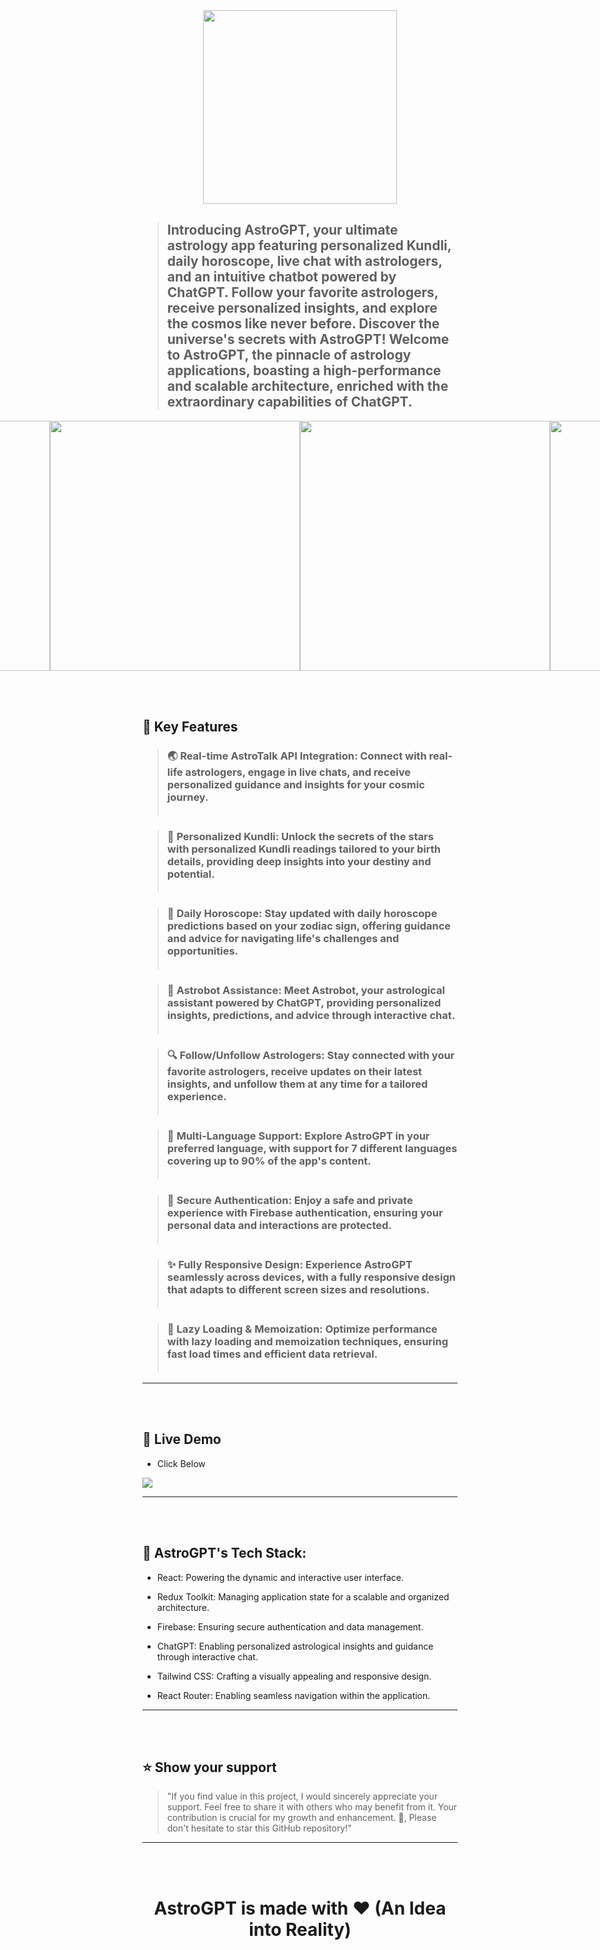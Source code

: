 <div align="center">
  <img src="https://astro-gpt-eta.vercel.app/static/media/Logo%20text.f6597f7e623631bb4827.png" style="width:310px"></img>
</div>

<!-- PROJECT DESCRIPTION -->

> ## Introducing AstroGPT, your ultimate astrology app featuring personalized Kundli, daily horoscope, live chat with astrologers, and an intuitive chatbot powered by ChatGPT. Follow your favorite astrologers, receive personalized insights, and explore the cosmos like never before. Discover the universe's secrets with AstroGPT! Welcome to AstroGPT, the pinnacle of astrology applications, boasting a high-performance and scalable architecture, enriched with the extraordinary capabilities of ChatGPT.



<div style="display: flex; flex-direction: row; justify-content: center; align-items: center; width:100%;">
  
  <img width="400px" src="https://github.com/VKoder/AstroGPT/blob/main/src/image/Snapshots/Home.png" />
  <img width="400px" src="https://github.com/VKoder/AstroGPT/blob/main/src/image/Snapshots/Kundli.png" />
    <img width="400px" src="https://github.com/VKoder/AstroGPT/blob/main/src/image/Snapshots/AstroBot.png" />
  <img width="400px" src="https://github.com/VKoder/AstroGPT/blob/main/src/image/Snapshots/Horoscope.png" />
    <img width="400px" src="https://github.com/VKoder/AstroGPT/blob/main/src/image/Snapshots/List.png" />

  <img width="400px" src="https://github.com/VKoder/AstroGPT/blob/main/src/image/Snapshots/Profile.png" />


</div>


<!-- Features -->
<br></br>
 ## 🎯 Key Features 

> ### 🌏 Real-time AstroTalk API Integration: Connect with real-life astrologers, engage in live chats, and receive personalized guidance and insights for your cosmic journey.<br></br>

> ### 🌟 Personalized Kundli: Unlock the secrets of the stars with personalized Kundli readings tailored to your birth details, providing deep insights into your destiny and potential.<br></br>

> ### 🌌 Daily Horoscope: Stay updated with daily horoscope predictions based on your zodiac sign, offering guidance and advice for navigating life's challenges and opportunities.<br></br>

> ### 💬 Astrobot Assistance: Meet Astrobot, your astrological assistant powered by ChatGPT, providing personalized insights, predictions, and advice through interactive chat.<br></br>

> ### 🔍 Follow/Unfollow Astrologers: Stay connected with your favorite astrologers, receive updates on their latest insights, and unfollow them at any time for a tailored experience.<br></br>

> ### 🎯 Multi-Language Support: Explore AstroGPT in your preferred language, with support for 7 different languages covering up to 90% of the app's content.<br></br>

> ### 🔐 Secure Authentication: Enjoy a safe and private experience with Firebase authentication, ensuring your personal data and interactions are protected.<br></br>

> ### ✨ Fully Responsive Design: Experience AstroGPT seamlessly across devices, with a fully responsive design that adapts to different screen sizes and resolutions.<br></br>

> ### 🚀 Lazy Loading & Memoization: Optimize performance with lazy loading and memoization techniques, ensuring fast load times and efficient data retrieval.<br></br>

---
<br></br>
## 🚀 Live Demo 

- Click Below

 <a href="https://astro-gpt-eta.vercel.app/" target="_blank">
<img src="https://img.shields.io/badge/Vercel-000000?style=for-the-badge&logo=vercel&logoColor=white">
</a>

---
<br></br>

 ## 🔧 AstroGPT's Tech Stack:

- React: Powering the dynamic and interactive user interface.

- Redux Toolkit: Managing application state for a scalable and organized architecture.

- Firebase: Ensuring secure authentication and data management.

- ChatGPT: Enabling personalized astrological insights and guidance through interactive chat.

- Tailwind CSS: Crafting a visually appealing and responsive design.

- React Router: Enabling seamless navigation within the application.

---
<br></br>
## ⭐️ Show your support 

> "If you find value in this project, I would sincerely appreciate your support. Feel free to share it with others who may benefit from it. Your contribution is crucial for my growth and enhancement. 🚀, Please don't hesitate to star this GitHub repository!"

---

<br></br>

<div align="center"><h1>AstroGPT is made with ❤️ (An Idea into Reality)</h1> </div>
